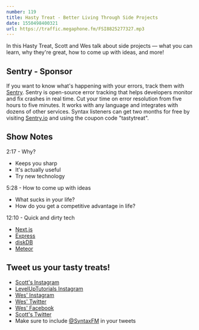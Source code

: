 ```yaml
---
number: 119
title: Hasty Treat - Better Living Through Side Projects
date: 1550498400321
url: https://traffic.megaphone.fm/FSI8825277327.mp3
---
```


In this Hasty Treat, Scott and Wes talk about side projects — what you can learn, why they're great, how to come up with ideas, and more!

## Sentry - Sponsor

If you want to know what's happening with your errors, track them with [Sentry](https://sentry.io/). Sentry is open-source error tracking that helps developers monitor and fix crashes in real time. Cut your time on error resolution from five hours to five minutes. It works with any language and integrates with dozens of other services. Syntax listeners can get two months for free by visiting [Sentry.io](https://sentry.io/) and using the coupon code "tastytreat".

## Show Notes

2:17 - Why?

* Keeps you sharp
* It's actually useful
* Try new technology

5:28 - How to come up with ideas

* What sucks in your life?
* How do you get a competitive advantage in life?

12:10 - Quick and dirty tech

* [Next.js](https://nextjs.org/)
* [Express](https://expressjs.com/)
* [diskDB](https://github.com/arvindr21/diskDB)
* [Meteor](https://www.meteor.com/)

## Tweet us your tasty treats!
* [Scott's Instagram](https://www.instagram.com/stolinski/)
* [LevelUpTutorials Instagram](https://www.instagram.com/LevelUpTutorials/)
* [Wes' Instagram](https://www.instagram.com/wesbos/)
* [Wes' Twitter](https://twitter.com/wesbos)
* [Wes' Facebook](https://www.facebook.com/wesbos.developer)
* [Scott's Twitter](https://twitter.com/stolinski)
* Make sure to include [@SyntaxFM](https://twitter.com/SyntaxFM) in your tweets